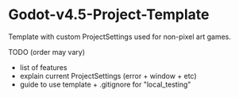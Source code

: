 # Godot-v4.5-Project-Template
Template with custom ProjectSettings used for non-pixel art games.

TODO (order may vary)
- list of features
- explain current ProjectSettings (error + window + etc)
- guide to use template + .gitignore for "local_testing"